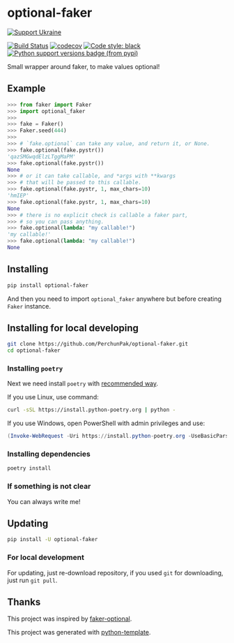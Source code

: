 # optional-faker

[![Support Ukraine](https://badgen.net/badge/support/UKRAINE/?color=0057B8&labelColor=FFD700)](https://www.gov.uk/government/news/ukraine-what-you-can-do-to-help)

[![Build Status](https://github.com/PerchunPak/optional-faker/actions/workflows/test.yml/badge.svg?branch=master)](https://github.com/PerchunPak/optional-faker/actions?query=workflow%3Atest)
[![codecov](https://codecov.io/gh/PerchunPak/optional-faker/branch/master/graph/badge.svg)](https://codecov.io/gh/PerchunPak/optional-faker)
[![Code style: black](https://img.shields.io/badge/code%20style-black-000000.svg)](https://github.com/psf/black)
[![Python support versions badge (from pypi)](https://img.shields.io/pypi/pyversions/optional-faker)](https://www.python.org/downloads/)

Small wrapper around faker, to make values optional!

## Example

```py
>>> from faker import Faker
>>> import optional_faker
>>>
>>> fake = Faker()
>>> Faker.seed(444)
>>> 
>>> # `fake.optional` can take any value, and return it, or None.
>>> fake.optional(fake.pystr())
'qazSMGwqdElzLTggMaPM'
>>> fake.optional(fake.pystr())
None
>>> # or it can take callable, and *args with **kwargs
>>> # that will be passed to this callable.
>>> fake.optional(fake.pystr, 1, max_chars=10)
'hmIEP'
>>> fake.optional(fake.pystr, 1, max_chars=10)
None
>>> # there is no explicit check is callable a faker part,
>>> # so you can pass anything.
>>> fake.optional(lambda: "my callable!")
'my callable!'
>>> fake.optional(lambda: "my callable!")
None
```

## Installing

```bash
pip install optional-faker
```

And then you need to import `optional_faker` anywhere but before creating `Faker` instance.

## Installing for local developing

```bash
git clone https://github.com/PerchunPak/optional-faker.git
cd optional-faker
```

### Installing `poetry`

Next we need install `poetry` with [recommended way](https://python-poetry.org/docs/master/#installation).

If you use Linux, use command:

```bash
curl -sSL https://install.python-poetry.org | python -
```

If you use Windows, open PowerShell with admin privileges and use:

```powershell
(Invoke-WebRequest -Uri https://install.python-poetry.org -UseBasicParsing).Content | python -
```

### Installing dependencies

```bash
poetry install
```

### If something is not clear

You can always write me!

## Updating

```bash
pip install -U optional-faker
```

### For local development

For updating, just re-download repository,
if you used `git` for downloading, just run `git pull`.

## Thanks

This project was inspired by [faker-optional](https://github.com/lyz-code/faker-optional).

This project was generated with [python-template](https://github.com/PerchunPak/python-template).

